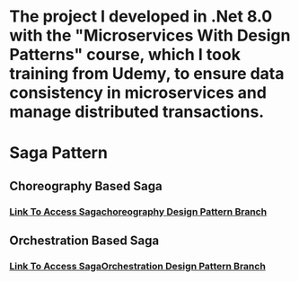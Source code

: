 # The project I developed in .Net 8.0 with the "Microservices With Design Patterns" course, which I took training from Udemy, to ensure data consistency in microservices and manage distributed transactions.

# Saga Pattern
##  Choreography Based Saga
###  [ Link To Access Sagachoreography Design Pattern Branch](https://github.com/EnderBAKIR/MicroServicesWithDesignPatterns "# Link To Access Sagachoreography Design Pattern Branch")
##  Orchestration Based Saga
### [Link To Access SagaOrchestration Design Pattern Branch](https://github.com/EnderBAKIR/MicroServicesWithDesignPatterns/tree/SagaOrchestrationPattern "Link To Access Sagachoreography Design Pattern Branch")
